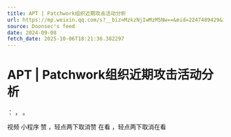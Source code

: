 ```yaml
---
title: APT | Patchwork组织近期攻击活动分析
url: https://mp.weixin.qq.com/s?__biz=MzkzNjIwMzM5Nw==&mid=2247489429&idx=1&sn=81d342c7262fb6bc3559e30b187c622c
source: Doonsec's feed
date: 2024-09-08
fetch_date: 2025-10-06T18:21:36.382297
---
```


# APT | Patchwork组织近期攻击活动分析

：
，
。

视频
小程序
赞
，轻点两下取消赞
在看
，轻点两下取消在看